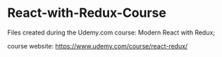 # React-with-Redux-Course
Files created during the Udemy.com course: Modern React with Redux;

course website: https://www.udemy.com/course/react-redux/
